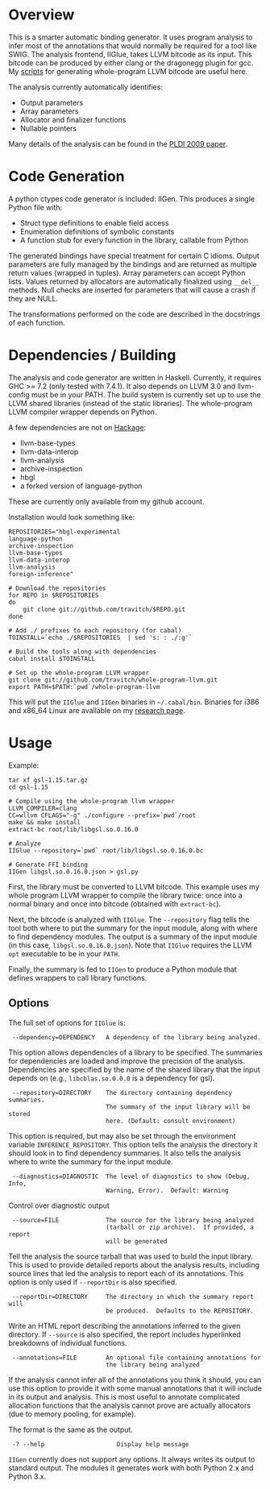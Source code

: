 # Overview

This is a smarter automatic binding generator.  It uses program
analysis to infer most of the annotations that would normally be
required for a tool like SWIG.  The analysis frontend, IIGlue, takes
LLVM bitcode as its input.  This bitcode can be produced by either
clang or the dragonegg plugin for gcc.  My
[scripts](https://github.com/travitch/whole-program-llvm) for
generating whole-program LLVM bitcode are useful here.

The analysis currently automatically identifies:

 * Output parameters
 * Array parameters
 * Allocator and finalizer functions
 * Nullable pointers

Many details of the analysis can be found in the
[PLDI 2009 paper](http://pages.cs.wisc.edu/~travitch/pldi-2009/).

# Code Generation

A python ctypes code generator is included: IIGen.  This produces
a single Python file with:

 * Struct type definitions to enable field access
 * Enumeration definitions of symbolic constants
 * A function stub for every function in the library, callable from
   Python

The generated bindings have special treatment for certain C idioms.
Output parameters are fully managed by the bindings and are returned
as multiple return values (wrapped in tuples).  Array parameters can
accept Python lists.  Values returned by allocators are automatically
finalized using `__del__` methods.  Null checks are inserted for
parameters that will cause a crash if they are NULL.

The transformations performed on the code are described in the
docstrings of each function.

# Dependencies / Building

The analysis and code generator are written in Haskell.  Currently, it
requires GHC >= 7.2 (only tested with 7.4.1).  It also depends on LLVM
3.0 and llvm-config must be in your PATH.  The build system is
currently set up to use the LLVM shared libraries (instead of the
static libraries).  The whole-program LLVM compiler wrapper depends on
Python.

A few dependencies are not on [Hackage](http://hackage.haskell.org/packages/hackage.html):

 * llvm-base-types
 * llvm-data-interop
 * llvm-analysis
 * archive-inspection
 * hbgl
 * a forked version of language-python

These are currently only available from my github account.

Installation would look something like:

    REPOSITORIES="hbgl-experimental
    language-python
    archive-inspection
    llvm-base-types
    llvm-data-interop
    llvm-analysis
    foreign-inference"

    # Download the repositories
    for REPO in $REPOSITORIES
    do
        git clone git://github.com/travitch/$REPO.git
    done

    # Add ./ prefixes to each repository (for cabal)
    TOINSTALL=`echo ./$REPOSITORIES  | sed 's: : ./:g'`

    # Build the tools along with dependencies
    cabal install $TOINSTALL

    # Set up the whole-program LLVM wrapper
    git clone git://github.com/travitch/whole-program-llvm.git
    export PATH=$PATH:`pwd`/whole-program-llvm

This will put the `IIGlue` and `IIGen` binaries in `~/.cabal/bin`.
Binaries for i386 and x86_64 Linux are available on my
[research page](http://pages.cs.wisc.edu/~travitch/pldi-2009/).


# Usage

Example:

    tar xf gsl-1.15.tar.gz
    cd gsl-1.15

    # Compile using the whole-program llvm wrapper
    LLVM_COMPILER=clang
    CC=wllvm CFLAGS="-g" ./configure --prefix=`pwd`/root
    make && make install
    extract-bc root/lib/libgsl.so.0.16.0

    # Analyze
    IIGlue --repository=`pwd` root/lib/libgsl.so.0.16.0.bc

    # Generate FFI binding
    IIGen libgsl.so.0.16.0.json > gsl.py

First, the library must be converted to LLVM bitcode.  This example
uses my whole program LLVM wrapper to compile the library twice: once
into a normal binary and once into bitcode (obtained with
`extract-bc`).

Next, the bitcode is analyzed with `IIGlue`.  The `--repository` flag
tells the tool both where to put the summary for the input module,
along with where to find dependency modules.  The output is a summary
of the input module (in this case, `libgsl.so.0.16.0.json`).  Note
that `IIGlue` requires the LLVM `opt` executable to be in your `PATH`.

Finally, the summary is fed to `IIGen` to produce a Python module that
defines wrappers to call library functions.

## Options

The full set of options for `IIGlue` is:

     --dependency=DEPENDENCY   A dependency of the library being analyzed.

This option allows dependencies of a library to be specified.  The
summaries for dependencies are loaded and improve the precision of the
analysis.  Dependencies are specified by the name of the shared
library that the input depends on (e.g., `libcblas.so.0.0.0` is a
dependency for gsl).

     --repository=DIRECTORY    The directory containing dependency summaries.
                               The summary of the input library will be stored
                               here. (Default: consult environment)

This option is required, but may also be set through the environment
variable `INFERENCE_REPOSITORY`.  This option tells the analysis the
directory it should look in to find dependency summaries.  It also
tells the analysis where to write the summary for the input module.

     --diagnostics=DIAGNOSTIC  The level of diagnostics to show (Debug, Info,
                               Warning, Error).  Default: Warning

Control over diagnostic output

     --source=FILE             The source for the library being analyzed
                               (tarball or zip archive).  If provided, a report
                               will be generated

Tell the analysis the source tarball that was used to build the input
library.  This is used to provide detailed reports about the analysis
results, including source lines that led the analysis to report each
of its annotations.   This option is only used if `--reportDir` is
also specified.

     --reportDir=DIRECTORY     The directory in which the summary report will
                               be produced.  Defaults to the REPOSITORY.

Write an HTML report describing the annotations inferred to the given
directory.  If `--source` is also specified, the report includes
hyperlinked breakdowns of individual functions.

     --annotations=FILE        An optional file containing annotations for
                               the library being analyzed

If the analysis cannot infer all of the annotations you think it
should, you can use this option to provide it with some manual
annotations that it will include in its output and analysis.  This is
most useful to annotate complicated allocation functions that the
analysis cannot prove are actually allocators (due to memory pooling,
for example).

The format is the same as the output.

     -? --help                    Display help message



`IIGen` currently does not support any options.  It always writes its
output to standard output.  The modules it generates work with both
Python 2.x and Python 3.x.
